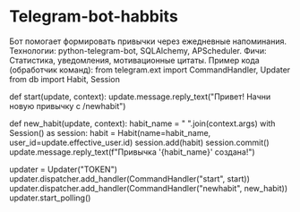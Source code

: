 # Telegram-bot-habbits
Бот помогает формировать привычки через ежедневные напоминания. Технологии: python-telegram-bot, SQLAlchemy, APScheduler. Фичи: Статистика, уведомления, мотивационные цитаты.  Пример кода (обработчик команд):
from telegram.ext import CommandHandler, Updater
from db import Habit, Session

def start(update, context):
    update.message.reply_text("Привет! Начни новую привычку с /newhabit")

def new_habit(update, context):
    habit_name = " ".join(context.args)
    with Session() as session:
        habit = Habit(name=habit_name, user_id=update.effective_user.id)
        session.add(habit)
        session.commit()
    update.message.reply_text(f"Привычка '{habit_name}' создана!")

updater = Updater("TOKEN")
updater.dispatcher.add_handler(CommandHandler("start", start))
updater.dispatcher.add_handler(CommandHandler("newhabit", new_habit))
updater.start_polling()
